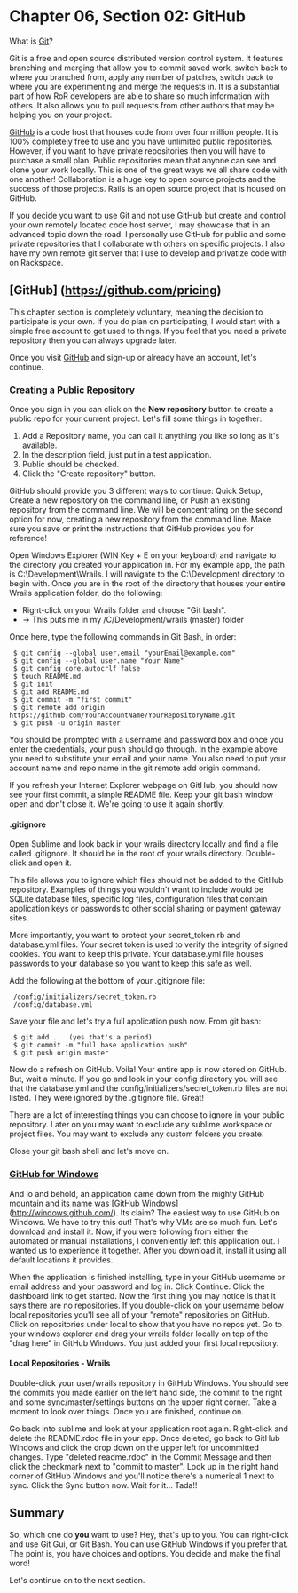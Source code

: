# Chapter 06, Section 02:  GitHub

What is [Git](http://git-scm.com/)?

Git is a free and open source distributed version control system.  It features branching and merging that allow you to commit saved work, switch back to where you branched from, apply any number of patches, switch back to where you are experimenting and merge the requests in.  It is a substantial part of how RoR developers are able to share so much information with others.  It also allows you to pull requests from other authors that may be helping you on your project. 

[GitHub](https://github.com) is a code host that houses code from over four million people.  It is 100% completely free to use and you have unlimited public repositories.  However, if you want to have private repositories then you will have to purchase a small plan.  Public repositories mean that anyone can see and clone your work locally.  This is one of the great ways we all share code with one another!  Collaboration is a huge key to open source projects and the success of those projects.  Rails is an open source project that is housed on GitHub.

If you decide you want to use Git and not use GitHub but create and control your own remotely located code host server, I may showcase that in an advanced topic down the road.  I personally use GitHub for public and some private repositories that I collaborate with others on specific projects.  I also have my own remote git server that I use to develop and privatize code with on Rackspace. 

## [GitHub] (https://github.com/pricing)

This chapter section is completely voluntary, meaning the decision to participate is your own.  If you do plan on participating, I would start with a simple free account to get used to things.  If you feel that you need a private repository then you can always upgrade later.

Once you visit [GitHub](https://github.com) and sign-up or already have an account, let's continue.

### Creating a Public Repository

Once you sign in you can click on the **New repository** button to create a public repo for your current project. Let's fill some things in together:

1. Add a Repository name, you can call it anything you like so long as it's available.
2. In the description field, just put in a test application.
3. Public should be checked.
4. Click the "Create repository" button.

GitHub should provide you 3 different ways to continue:  Quick Setup, Create a new repository on the command line, or Push an existing repository from the command line. We will be concentrating on the second option for now, creating a new repository from the command line.  Make sure you save or print the instructions that GitHub provides you for reference!

Open Windows Explorer (WIN Key + E on your keyboard) and navigate to the directory you created your application in.  For my example app, the path is C:\Development\Wrails.  I will navigate to the C:\Development directory to begin with.  Once you are in the root of the directory that houses your entire Wrails application folder, do the following:

* Right-click on your Wrails folder and choose "Git bash".  
* -> This puts me in my /C/Development/wrails (master) folder

Once here, type the following commands in Git Bash, in order:

     $ git config --global user.email "yourEmail@example.com"
     $ git config --global user.name "Your Name"
     $ git config core.autocrlf false
     $ touch README.md
     $ git init
     $ git add README.md
     $ git commit -m "first commit"
     $ git remote add origin https://github.com/YourAccountName/YourRepositoryName.git
     $ git push -u origin master

You should be prompted with a username and password box and once you enter the credentials, your push should go through.  In the example above you need to substitute your email and your name.  You also need to put your account name and repo name in the git remote add origin command.  

If you refresh your Internet Explorer webpage on GitHub, you should now see your first commit, a simple README file.  Keep your git bash window open and don't close it.  We're going to use it again shortly.

#### .gitignore

Open Sublime and look back in your wrails directory locally and find a file called .gitignore.  It should be in the root of your wrails directory.  Double-click and open it.  

This file allows you to ignore which files should not be added to the GitHub repository.  Examples of things you wouldn't want to include would be SQLite database files, specific log files, configuration files that contain application keys or passwords to other social sharing or payment gateway sites.  

More importantly, you want to protect your secret_token.rb and database.yml files. Your secret token is used to verify the integrity of signed cookies.  You want to keep this private.  Your database.yml file houses passwords to your database so you want to keep this safe as well.

Add the following at the bottom of your .gitignore file:

     /config/initializers/secret_token.rb
     /config/database.yml

Save your file and let's try a full application push now.  From git bash:

     $ git add .   (yes that's a period)
     $ git commit -m "full base application push"
     $ git push origin master  

Now do a refresh on GitHub.  Voila!  Your entire app is now stored on GitHub.  But, wait a minute.  If you go and look in your config directory you will see that the database.yml and the config/initializers/secret_token.rb files are not listed.  They were ignored by the .gitignore file.  Great!

There are a lot of interesting things you can choose to ignore in your public repository.  Later on you may want to exclude any sublime workspace or project files.  You may want to exclude any custom folders you create.

Close your git bash shell and let's move on.  

### [GitHub for Windows](http://windows.github.com/)

And lo and behold, an application came down from the mighty GitHub mountain and its name was [GitHub Windows] (http://windows.github.com/).  Its claim?  The easiest way to use GitHub on Windows.  We have to try this out! That's why VMs are so much fun.  Let's download and install it.  Now, if you were following from either the automated or manual installations, I conveniently left this application out.  I wanted us to experience it together.  After you download it, install it using all default locations it provides.

When the application is finished installing, type in your GitHub username or email address and your password and log in.  Click Continue. Click the dashboard link to get started.  Now the first thing you may notice is that it says there are no repositories.  If you double-click on your username below local repositories you'll see all of your "remote" repositories on GitHub.  Click on repositories under local to show that you have no repos yet.  Go to your windows explorer and drag your wrails folder locally on top of the "drag here" in GitHub Windows.  You just added your first local repository.

#### Local Repositories - Wrails

Double-click your user/wrails repository in GitHub Windows.  You should see the commits you made earlier on the left hand side, the commit to the right and some sync/master/settings buttons on the upper right corner.  Take a moment to look over things.  Once you are finished, continue on.

Go back into sublime and look at your application root again.  Right-click and delete the README.rdoc file in your app.  Once deleted, go back to GitHub Windows and click the drop down on the upper left for uncommitted changes.  Type "deleted readme.rdoc" in the Commit Message and then click the checkmark next to "commit to master".  Look up in the right hand corner of GitHub Windows and you'll notice there's a numerical 1 next to sync.  Click the Sync button now.  Wait for it... Tada!!  

## Summary

So, which one do **you** want to use?  Hey, that's up to you.  You can right-click and use Git Gui, or Git Bash.  You can use GitHub Windows if you prefer that.  The point is, you have choices and options.  You decide and make the final word!

Let's continue on to the next section.
